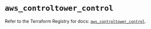 # `aws_controltower_control`

Refer to the Terraform Registry for docs: [`aws_controltower_control`](https://registry.terraform.io/providers/hashicorp/aws/5.90.1/docs/resources/controltower_control).
